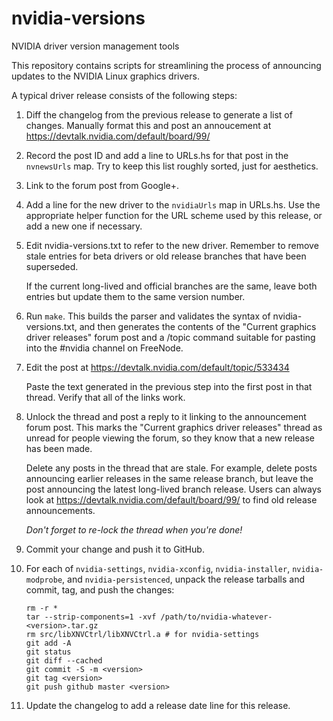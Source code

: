 nvidia-versions
===============

NVIDIA driver version management tools


This repository contains scripts for streamlining the process of announcing
updates to the NVIDIA Linux graphics drivers.

A typical driver release consists of the following steps:

1.  Diff the changelog from the previous release to generate a list of changes.
    Manually format this and post an annoucement at
    https://devtalk.nvidia.com/default/board/99/

2.  Record the post ID and add a line to URLs.hs for that post in the
    `nvnewsUrls` map.  Try to keep this list roughly sorted, just for
    aesthetics.

3.  Link to the forum post from Google+.

4.  Add a line for the new driver to the `nvidiaUrls` map in URLs.hs.  Use the
    appropriate helper function for the URL scheme used by this release, or add
    a new one if necessary.

5.  Edit nvidia-versions.txt to refer to the new driver.  Remember to remove
    stale entries for beta drivers or old release branches that have been
    superseded.

    If the current long-lived and official branches are the same, leave both
    entries but update them to the same version number.

6.  Run `make`.  This builds the parser and validates the syntax of
    nvidia-versions.txt, and then generates the contents of the "Current
    graphics driver releases" forum post and a /topic command suitable for
    pasting into the #nvidia channel on FreeNode.

7.  Edit the post at https://devtalk.nvidia.com/default/topic/533434

    Paste the text generated in the previous step into the first post in that
    thread.  Verify that all of the links work.

8.  Unlock the thread and post a reply to it linking to the announcement forum
    post.  This marks the "Current graphics driver releases" thread as unread
    for people viewing the forum, so they know that a new release has been made.

    Delete any posts in the thread that are stale.  For example, delete posts
    announcing earlier releases in the same release branch, but leave the post
    announcing the latest long-lived branch release.  Users can always look at
    https://devtalk.nvidia.com/default/board/99/ to find old release
    announcements.

    *Don't forget to re-lock the thread when you're done!*

9.  Commit your change and push it to GitHub.

10. For each of `nvidia-settings`, `nvidia-xconfig`, `nvidia-installer`,
    `nvidia-modprobe`, and `nvidia-persistenced`, unpack the release tarballs
    and commit, tag, and push the changes:

        rm -r *
        tar --strip-components=1 -xvf /path/to/nvidia-whatever-<version>.tar.gz
        rm src/libXNVCtrl/libXNVCtrl.a # for nvidia-settings
        git add -A
        git status
        git diff --cached
        git commit -S -m <version>
        git tag <version>
        git push github master <version>

11. Update the changelog to add a release date line for this release.
